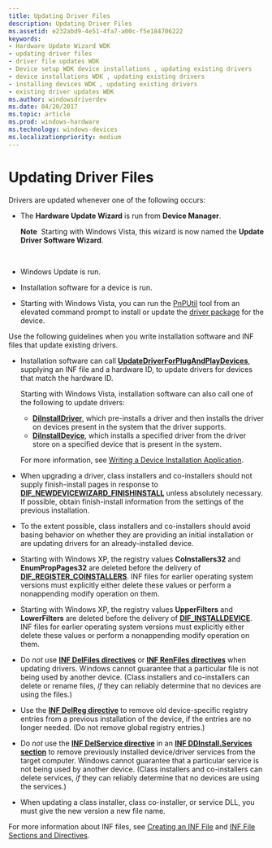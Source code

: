 ```yaml
---
title: Updating Driver Files
description: Updating Driver Files
ms.assetid: e232abd9-4e51-4fa7-a00c-f5e184706222
keywords:
- Hardware Update Wizard WDK
- updating driver files
- driver file updates WDK
- Device setup WDK device installations , updating existing drivers
- device installations WDK , updating existing drivers
- installing devices WDK , updating existing drivers
- existing driver updates WDK
ms.author: windowsdriverdev
ms.date: 04/20/2017
ms.topic: article
ms.prod: windows-hardware
ms.technology: windows-devices
ms.localizationpriority: medium
---
```


# Updating Driver Files





Drivers are updated whenever one of the following occurs:

-   The **Hardware Update Wizard** is run from **Device Manager**.

    **Note**  Starting with Windows Vista, this wizard is now named the **Update Driver Software Wizard**.

     

-   Windows Update is run.

-   Installation software for a device is run.

-   Starting with Windows Vista, you can run the [PnPUtil](https://msdn.microsoft.com/library/windows/hardware/ff550419) tool from an elevated command prompt to install or update the [driver package](driver-packages.md) for the device.

Use the following guidelines when you write installation software and INF files that update existing drivers.

-   Installation software can call [**UpdateDriverForPlugAndPlayDevices**](https://msdn.microsoft.com/library/windows/hardware/ff553534), supplying an INF file and a hardware ID, to update drivers for devices that match the hardware ID.

    Starting with Windows Vista, installation software can also call one of the following to update drivers:

    -   [**DiInstallDriver**](https://msdn.microsoft.com/library/windows/hardware/ff544717), which pre-installs a driver and then installs the driver on devices present in the system that the driver supports.
    -   [**DiInstallDevice**](https://msdn.microsoft.com/library/windows/hardware/ff544710), which installs a specified driver from the driver store on a specified device that is present in the system.

    For more information, see [Writing a Device Installation Application](writing-a-device-installation-application.md).

-   When upgrading a driver, class installers and co-installers should not supply finish-install pages in response to [**DIF_NEWDEVICEWIZARD_FINISHINSTALL**](https://msdn.microsoft.com/library/windows/hardware/ff543702) unless absolutely necessary. If possible, obtain finish-install information from the settings of the previous installation.

-   To the extent possible, class installers and co-installers should avoid basing behavior on whether they are providing an initial installation or are updating drivers for an already-installed device.

-   Starting with Windows XP, the registry values **CoInstallers32** and **EnumPropPages32** are deleted before the delivery of [**DIF_REGISTER_COINSTALLERS**](https://msdn.microsoft.com/library/windows/hardware/ff543715). INF files for earlier operating system versions must explicitly either delete these values or perform a nonappending modify operation on them.

-   Starting with Windows XP, the registry values **UpperFilters** and **LowerFilters** are deleted before the delivery of [**DIF_INSTALLDEVICE**](https://msdn.microsoft.com/library/windows/hardware/ff543692). INF files for earlier operating system versions must explicitly either delete these values or perform a nonappending modify operation on them.

-   Do *not* use [**INF DelFiles directives**](inf-delfiles-directive.md) or [**INF RenFiles directives**](inf-renfiles-directive.md) when updating drivers. Windows cannot guarantee that a particular file is not being used by another device. (Class installers and co-installers can delete or rename files, *if* they can reliably determine that no devices are using the files.)

-   Use the [**INF DelReg directive**](inf-delreg-directive.md) to remove old device-specific registry entries from a previous installation of the device, if the entries are no longer needed. (Do not remove global registry entries.)

-   Do *not* use the [**INF DelService directive**](inf-delservice-directive.md) in an [**INF DDInstall.Services section**](inf-ddinstall-services-section.md) to remove previously installed device/driver services from the target computer. Windows cannot guarantee that a particular service is not being used by another device. (Class installers and co-installers can delete services, *if* they can reliably determine that no devices are using the services.)

-   When updating a class installer, class co-installer, or service DLL, you must give the new version a new file name.

For more information about INF files, see [Creating an INF File](overview-of-inf-files.md) and [INF File Sections and Directives](inf-file-sections-and-directives.md).

 

 





